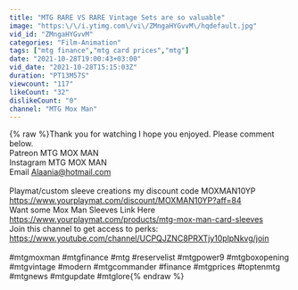 ```yaml
---
title: "MTG RARE VS RARE Vintage Sets are so valuable"
image: "https:\/\/i.ytimg.com\/vi\/ZMngaHYGvvM\/hqdefault.jpg"
vid_id: "ZMngaHYGvvM"
categories: "Film-Animation"
tags: ["mtg finance","mtg card prices","mtg"]
date: "2021-10-28T19:00:43+03:00"
vid_date: "2021-10-28T15:15:03Z"
duration: "PT13M57S"
viewcount: "117"
likeCount: "32"
dislikeCount: "0"
channel: "MTG Mox Man"
---
```

{% raw %}Thank you for watching I hope you enjoyed.  Please comment below.<br />Patreon MTG MOX MAN<br />Instagram MTG MOX MAN<br />Email Alaania@hotmail.com<br /><br />Playmat/custom sleeve creations my discount code   MOXMAN10YP<br /> <a rel="nofollow" target="blank" href="https://www.yourplaymat.com/discount/MOXMAN10YP?aff=84">https://www.yourplaymat.com/discount/MOXMAN10YP?aff=84</a>  <br />Want some Mox Man Sleeves  Link Here<br /><a rel="nofollow" target="blank" href="https://www.yourplaymat.com/products/mtg-mox-man-card-sleeves">https://www.yourplaymat.com/products/mtg-mox-man-card-sleeves</a><br />Join this channel to get access to perks:<br /><a rel="nofollow" target="blank" href="https://www.youtube.com/channel/UCPQJZNC8PRXTjy10plpNkvg/join">https://www.youtube.com/channel/UCPQJZNC8PRXTjy10plpNkvg/join</a><br /><br />#mtgmoxman #mtgfinance #mtg #reservelist #mtgpower9 #mtgboxopening #mtgvintage #modern #mtgcommander #finance #mtgprices #toptenmtg #mtgnews #mtgupdate #mtglore{% endraw %}

